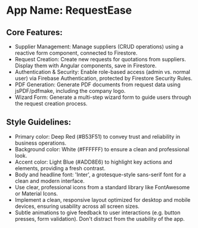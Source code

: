 # **App Name**: RequestEase

## Core Features:

- Supplier Management: Manage suppliers (CRUD operations) using a reactive form component, connected to Firestore.
- Request Creation: Create new requests for quotations from suppliers. Display them with Angular components, save in Firestore.
- Authentication & Security: Enable role-based access (admin vs. normal user) via Firebase Authentication, protected by Firestore Security Rules.
- PDF Generation: Generate PDF documents from request data using jsPDF/pdfmake, including the company logo.
- Wizard Form: Generate a multi-step wizard form to guide users through the request creation process.

## Style Guidelines:

- Primary color: Deep Red (#B53F51) to convey trust and reliability in business operations.
- Background color: White (#FFFFFF) to ensure a clean and professional look.
- Accent color: Light Blue (#ADD8E6) to highlight key actions and elements, providing a fresh contrast.
- Body and headline font: 'Inter', a grotesque-style sans-serif font for a clean and modern interface.
- Use clear, professional icons from a standard library like FontAwesome or Material Icons.
- Implement a clean, responsive layout optimized for desktop and mobile devices, ensuring usability across all screen sizes.
- Subtle animations to give feedback to user interactions (e.g. button presses, form validation). Don't distract from the usability of the app.